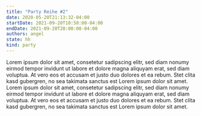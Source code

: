 ```yaml
---
title: "Party Reihe #2"
date: 2020-05-20T21:13:32-04:00
startDate: 2021-09-20T10:58:08-04:00
endDate: 2021-09-20T20:00:08-04:00
authors: angel
state: hh
kind: party
---
```


Lorem ipsum dolor sit amet, consetetur sadipscing elitr, sed diam nonumy eirmod tempor invidunt ut labore et dolore magna aliquyam erat, sed diam voluptua. At vero eos et accusam et justo duo dolores et ea rebum. Stet clita kasd gubergren, no sea takimata sanctus est Lorem ipsum dolor sit amet. Lorem ipsum dolor sit amet, consetetur sadipscing elitr, sed diam nonumy eirmod tempor invidunt ut labore et dolore magna aliquyam erat, sed diam voluptua. At vero eos et accusam et justo duo dolores et ea rebum. Stet clita kasd gubergren, no sea takimata sanctus est Lorem ipsum dolor sit amet.